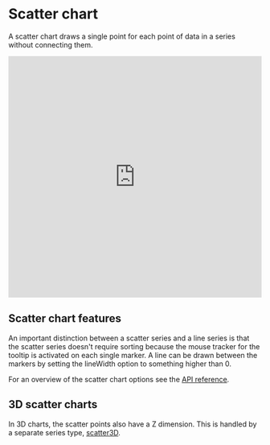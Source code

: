 Scatter chart
=============

A scatter chart draws a single point for each point of data in a series without connecting them.

<iframe style="width: 100%; height: 480px; border: none;" src="https://www.highcharts.com/samples/embed/highcharts/demo/scatter" allow="fullscreen"></iframe>

Scatter chart features
----------------------

An important distinction between a scatter series and a line series is that the scatter series doesn't require sorting because the mouse tracker for the tooltip is activated on each single marker. A line can be drawn between the markers by setting the lineWidth option to something higher than 0.

For an overview of the scatter chart options see the [API reference](https://api.highcharts.com/highcharts/plotOptions.scatter).

3D scatter charts
-----------------

In 3D charts, the scatter points also have a Z dimension. This is handled by a separate series type, [scatter3D](https://api.highcharts.com/highcharts/plotOptions.scatter3d).
